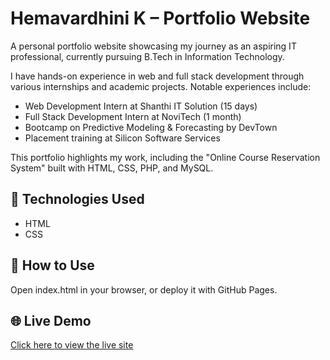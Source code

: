 # Hemavardhini K – Portfolio Website

A personal portfolio website showcasing my journey as an aspiring IT professional, currently pursuing B.Tech in Information Technology.

I have hands-on experience in web and full stack development through various internships and academic projects. Notable experiences include:
- Web Development Intern at Shanthi IT Solution (15 days)
- Full Stack Development Intern at NoviTech (1 month)
- Bootcamp on Predictive Modeling & Forecasting by DevTown
- Placement training at Silicon Software Services

This portfolio highlights my work, including the "Online Course Reservation System" built with HTML, CSS, PHP, and MySQL.

## 🔧 Technologies Used
- HTML
- CSS

## 📁 How to Use
Open index.html in your browser, or deploy it with GitHub Pages.

## 🌐 Live Demo
[Click here to view the live site](https://yourusername.github.io/your-repo-name)